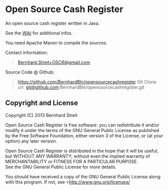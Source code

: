 Open Source Cash Register
=========================

An open source cash register written in Java.

See the [Wiki](https://github.com/BernhardBln/opensourcecashregister/wiki) for additional infos.

You need Apache Maven to compile the sources. 

Contact information:
> Bernhard.Streit+OSCR@gmail.com

Source Code @ Github:
> https://github.com/BernhardBln/opensourcecashregister
> Git Clone url: git@github.com:BernhardBln/opensourcecashregister.git


Copyright and License
---------------------

Copyright (C) 2013 Bernhard Streit

Open Source Cash Register is free software: you can redistribute it 
and/or modify it under the terms of the GNU General Public License 
as published by the Free Software Foundation, either version 3 of 
the License, or (at your option) any later version.

Open Source Cash Register is distributed in the hope that it will 
be useful, but WITHOUT ANY WARRANTY; without even the implied 
warranty of MERCHANTABILITY or FITNESS FOR A PARTICULAR PURPOSE.  
See the GNU General Public License for more details.

You should have received a copy of the GNU General Public License
along with this program. If not, see <http://www.gnu.org/licenses/
